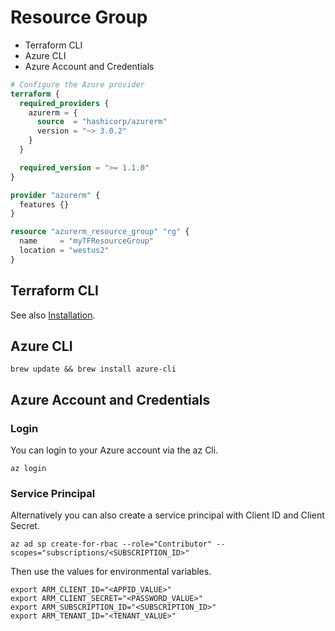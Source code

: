 # Resource Group

* Terraform CLI
* Azure CLI
* Azure Account and Credentials


```tf Title
# Configure the Azure provider
terraform {
  required_providers {
    azurerm = {
      source  = "hashicorp/azurerm"
      version = "~> 3.0.2"
    }
  }

  required_version = ">= 1.1.0"
}

provider "azurerm" {
  features {}
}

resource "azurerm_resource_group" "rg" {
  name     = "myTFResourceGroup"
  location = "westus2"
}
```

## Terraform CLI

See also [Installation](/Preparations/Installation.md).

## Azure CLI

```
brew update && brew install azure-cli
```

## Azure Account and Credentials

### Login

You can login to your Azure account via the az Cli.

```
az login
```

### Service Principal

Alternatively you can also create a service principal with Client ID and Client Secret.

```
az ad sp create-for-rbac --role="Contributor" --scopes="subscriptions/<SUBSCRIPTION_ID>"

```

Then use the values for environmental variables.

```
export ARM_CLIENT_ID="<APPID_VALUE>"
export ARM_CLIENT_SECRET="<PASSWORD_VALUE>"
export ARM_SUBSCRIPTION_ID="<SUBSCRIPTION_ID>"
export ARM_TENANT_ID="<TENANT_VALUE>"
``` 

